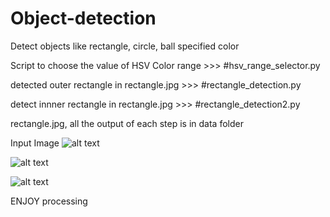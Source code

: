 # Object-detection
Detect objects like rectangle, circle, ball specified color


Script to choose the value of HSV Color range >>> #hsv_range_selector.py

detected outer rectangle in rectangle.jpg     >>> #rectangle_detection.py 

detect innner rectangle in rectangle.jpg      >>> #rectangle_detection2.py 
 
 rectangle.jpg, all the output of each step is in data folder
 
 Input Image
 ![alt text](data/rectangle.jpg "input image")
 
 
 ![alt text](data/final_output_2.jpg "Final output of rectangle_detection2.py")

 ![alt text](data/final_output.jpg "Final output of rectangle_detectio.py")
 
 
 
 
 
 
 
 ENJOY processing 
